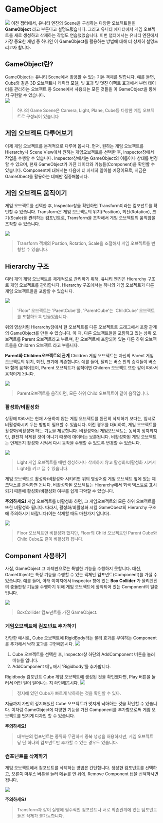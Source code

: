 #	GameObject


![](images/1_Intro.PNG)
이전 챕터에서, 유니티 엔진의 Scene을 구성하는 다양한 오브젝트들을 **GameObject** 라고 부른다고 설명드렸습니다. 그리고 유니티 에디터에서 게임 오브젝트를 새로 생성하고 삭제하는 작업도 연습했었습니다. 이번 챕터에서는 유니티 엔진에서 가장 중요한 개념 중 하나인 이 GameObject를 활용하는 방법에 대해 더 상세히 설명드리고자 합니다.



## GameObject란?
GameObject는 유니티 Scene에서 활용할 수 있는 기본 객체를 말합니다. 예를 들면, Cube와 같은 3D 오브젝트나 캐릭터 모델, 빛 효과 및 멋진 이펙트 효과에서 부터 데이터를 관리하는 오브젝트 등 Scene에서 사용되는 모든 것들을 이 GameObject을 통해서 구현할 수 있습니다.  
![](images/1_GameObjectIntro.PNG)
> 하나의 Game Scene은 Camera, Light, Plane, Cube등 다양한 게임 오브젝트로 구성되어 있습니다


## 게임 오브젝트 다루어보기
이제 게임 오브젝트를 본격적으로 다루어 봅시다. 먼저, 원하는 게임 오브젝트를 Hierarchy나 Scene View에서 원하는 게임오브젝트를 선택한 후, Inspector창에서 작업을 수행할 수 있습니다. Inspector창에서는 GameObject의 이름이나 상태를 변경할 수 있으며, 현재 GameObject가 가진 데이터와 기능들(Component)을 확인할 수 있습니다. Component에 대해서는 다음에 더 자세히 알아볼 예정이므로, 지금은 GameObect를 활용하는 데에만 집중해봅시다.

## 게임 오브젝트 움직이기
게임 오브젝트를 선택한 후, Inspector창을 확인하면 Transform이라는 컴포넌트를 확인할 수 있습니다. Transform은 게임 오브젝트의 위치(Position), 회전(Rotation), 크기(Scale)을 관리하는 컴포넌트로, Transform을 조작해서 게임 오브젝트의 움직임을 조작할 수 있습니다.

![](images/1_Inspector.gif)
>Transform 객체의 Postion, Rotation, Scale을 조절해서 게임 오브젝트를 변형할 수 있습니다.


## Hierarchy 구조
여러 개의 게임 오브젝트를 체계적으로 관리하기 위해, 유니티 엔진은 Hierarchy 구조로 게임 오브젝트를 관리합니다. Hierarchy 구조에서는 하나의 게임 오브젝트가 다른 게임 오브젝트들을 포함할 수 있습니다.

![](images/1_MakeParentChild.gif)
> 'Floor' 오브젝트는 'PaentCube'를, 'ParentCube'는 'ChildCube' 오브젝트를 포함하도록 만들었습니다.

위의 영상처럼 Hierarchy창에서 한 오브젝트를 다른 오브젝트로 드래그해서 포함 관계의 GameObject를 만들 수 있습니다. 이 때, 다른 오브젝트들을 포함하고 있는 상위 오브젝트를 Parent 오브젝트라고 부르며, 한 오브젝트에 포함되어 있는 다른 하위 오브젝트들을 Children 오브젝트 라고 부릅니다.

**Parent와 Children오브젝트의 관계**
Children 게임 오브젝트는 자신의 Parent 게임 오브젝트의 위치, 회전, 크기에 의존합니다. 예를 들어, 달리는 버스 안의 승객들이 버스와 함께 움직이듯이, Parent 오브젝트가 움직이면 Children 오브젝트 또한 같이 따라서 움직이게 됩니다.

![](images/1_ParentChild.gif)
>Parent오브젝트를 움직이면, 모든 하위 Child 오브젝트이 같이 움직입니다.


### 활성화/비활성화
상황에 따라서는 현재 사용하지 않는 게임 오브젝트를 완전히 삭제하기 보다는, 임시로 비활성화시켜 두는 방법이 필요할 수 있습니다. 이런 경우를 대비하여, 게임 오브젝트를 활성화/비활성화 하는 기능을 제공합니다. 비활성화된 게임오브젝트는 동작이 정지되지만, 완전히 삭제된 것이 아니기 때문에 데이터는 보존됩니다. 비활성화된 게임 오브젝트는 언제든지 활성화 시켜서 다시 동작을 수행할 수 있도록 변경할 수 있습니다.

![](images/1_ActiveLight.gif)
>Light 게임 오브젝트를 매번 생성하거나 삭제하지 않고 활성화/비활성화 시켜서 Light를 키고 끌 수 있습니다.

게임 오브젝트르 활성화/비활성화 시키려면 위의 영상처럼 게임 오브젝트 옆에 있는 체크박스를 클릭하면 됩니다. 비활성화된 오브젝트는 Hierarchy에서 회색 텍스트로 표시되기 때문에 활성화/비활성화 여부를 쉽게 파악할 수 있습니다.

**주의하세요!**
게임 오브젝트를 비활성화 하면, 그 게임오브젝트의 모든 하위 오브젝트들 또한 비활성화 됩니다. 따라서, 활성화/비활성화 시킬 GameObect의 Hierarchy 구조에 주의하시기 바랍니다(이는 삭제할 때도 마찬가지 입니다).

![](images/1_ActiveAll.gif)
>Floor 오브젝트만 비활성화 했지만, Floor의 Child 오브젝트인 Parent Cube와 Child Cube도 같이 비활성화 됩니다. 

## Component 사용하기
사실, GameObject 그 자체만으로는 특별한 기능을 수행하지 못합니다. 대신, GameObject는 특정 기능을 수행할 수 있는 객체인 컴포넌트(Component)를 가질 수 있습니다. 예를 들어, 아래 이미지에서 Inspector 창에 있는 **Box Collider** 가 물리엔진의 충돌판정 기능을 수행하기 위해 게임 오브젝트에 장착되어 있는 Component의 일종입니다.

![](images/box_collider.PNG)
> BoxCollider 컴포넌트를 가진 GameObject.

### 게임오브젝트에 컴포넌트 추가하기
간단한 예시로, Cube 오브젝트에 RigidBody라는 물리 효과를 부여하는 Component를 추가해서 낙하 효과를 구현해봅시다.
![](images/1_AddRigidbody.gif)

1. Cube 오브젝트를 선택한 후, Inspector창 하단의 AddComponent 버튼을 눌러 메뉴를 엽니다.
2. AddComponent 메뉴에서 'Rigidbody'를 추가합니다.

Rigidbody 컴포넌트 Cube 게임 오브젝트에 생성된 것을 확인했다면, Play 버튼을 눌러서 어떤 일이 일어나는 지 확인해봅시다.
![](images/1_Fall.gif)
>정지해 있던 Cube가 빠르게 낙하하는 것을 확인할 수 있다.

지금까지 가만히 정지해있던 Cube 오브젝트가 멋지게 낙하하는 것을 확인할 수 있습니다. 이처럼 GameObject에 다양한 기능을 가진 Component를 추가함으로써 게임 오브젝트를 멋지게 디자인 할 수 있습니다.

**주의하세요!**
> 대부분의 컴포넌트는 종류와 무관하게 중복 생성을 허용하지만, 게임 오브젝트 당 단 하나의 컴포넌트만 추가할 수 있는 경우도 있습니다.


### 컴포넌트를 삭제하기
게임 오브젝트에서 컴포넌트를 삭제하는 방법은 간단합니다. 생성한 컴포넌트를 선택하고, 오른쪽 마우스 버튼을 눌러 메뉴를 연 뒤에, Remove Component 탭을 선택하시면 됩니다.

![](images/1_RemoveComponent.gif)

**주의하세요!**
>Transform과 같이 실행에 필수적인 컴포넌트나 서로 의존관계에 있는 텀포넌트들은 삭제가 불가능합니다.
